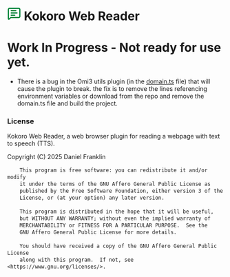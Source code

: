 # ![32.png](public/icon/32.png) Kokoro Web Reader

# Work In Progress - Not ready for use yet.

* There is a bug in the Omi3 utils plugin (in the [domain.ts](https://github.com/ouestlabs/omi3/blob/main/packages/utils/src/constants/domain.ts) file) that will cause the plugin to break. the fix is to remove the lines referencing environment variables or download from the repo and remove the domain.ts file and build the project.

### License
Kokoro Web Reader, a web browser plugin for reading a webpage with text to speech (TTS).

Copyright (C) 2025 Daniel Franklin

        This program is free software: you can redistribute it and/or modify
        it under the terms of the GNU Affero General Public License as
        published by the Free Software Foundation, either version 3 of the
        License, or (at your option) any later version.

        This program is distributed in the hope that it will be useful,
        but WITHOUT ANY WARRANTY; without even the implied warranty of
        MERCHANTABILITY or FITNESS FOR A PARTICULAR PURPOSE.  See the
        GNU Affero General Public License for more details.

        You should have received a copy of the GNU Affero General Public License
        along with this program.  If not, see <https://www.gnu.org/licenses/>.